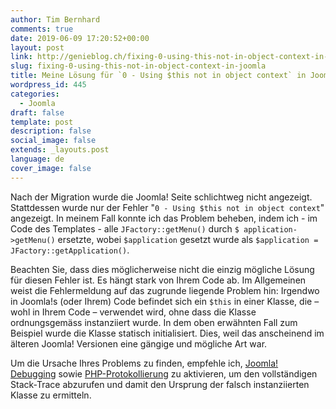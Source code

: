 ```yaml
---
author: Tim Bernhard
comments: true
date: 2019-06-09 17:20:52+00:00
layout: post
link: http://genieblog.ch/fixing-0-using-this-not-in-object-context-in-joomla/
slug: fixing-0-using-this-not-in-object-context-in-joomla
title: Meine Lösung für `0 - Using $this not in object context` in Joomla!
wordpress_id: 445
categories:
  - Joomla
draft: false
template: post
description: false
social_image: false
extends: _layouts.post
language: de
cover_image: false
---
```


Nach der Migration wurde die Joomla! Seite schlichtweg nicht angezeigt.
Stattdessen wurde nur der Fehler "`0 - Using $this not in object context`" angezeigt.
In meinem Fall konnte ich das Problem beheben, indem ich - im Code des Templates - alle `JFactory::getMenu()` durch `$ application->getMenu()` ersetzte, wobei `$application` gesetzt wurde als `$application = JFactory::getApplication()`.

Beachten Sie, dass dies möglicherweise nicht die einzig mögliche Lösung  für diesen Fehler ist.
Es hängt stark von Ihrem Code ab.
Im  Allgemeinen weist die Fehlermeldung auf das zugrunde liegende Problem hin: Irgendwo in Joomla!s (oder Ihrem) Code befindet sich ein `$this` in einer Klasse, die – wohl in Ihrem Code – verwendet wird, ohne dass die Klasse ordnungsgemäss instanziiert wurde.
In dem oben erwähnten Fall zum Beispiel wurde die Klasse statisch initialisiert.
Dies, weil das anscheinend im älteren Joomla! Versionen eine gängige und mögliche Art war.

Um die Ursache Ihres Problems zu finden, empfehle ich, [Joomla! Debugging](http://web.archive.org/web/20210506152905/https://docs.joomla.org/How_to_debug_your_code) sowie [PHP-Protokollierung](https://stackoverflow.com/questions/845021/how-can-i-get-useful-error-messages-in-php) zu aktivieren, um den vollständigen Stack-Trace abzurufen und damit den Ursprung der falsch instanziierten Klasse zu ermitteln.

